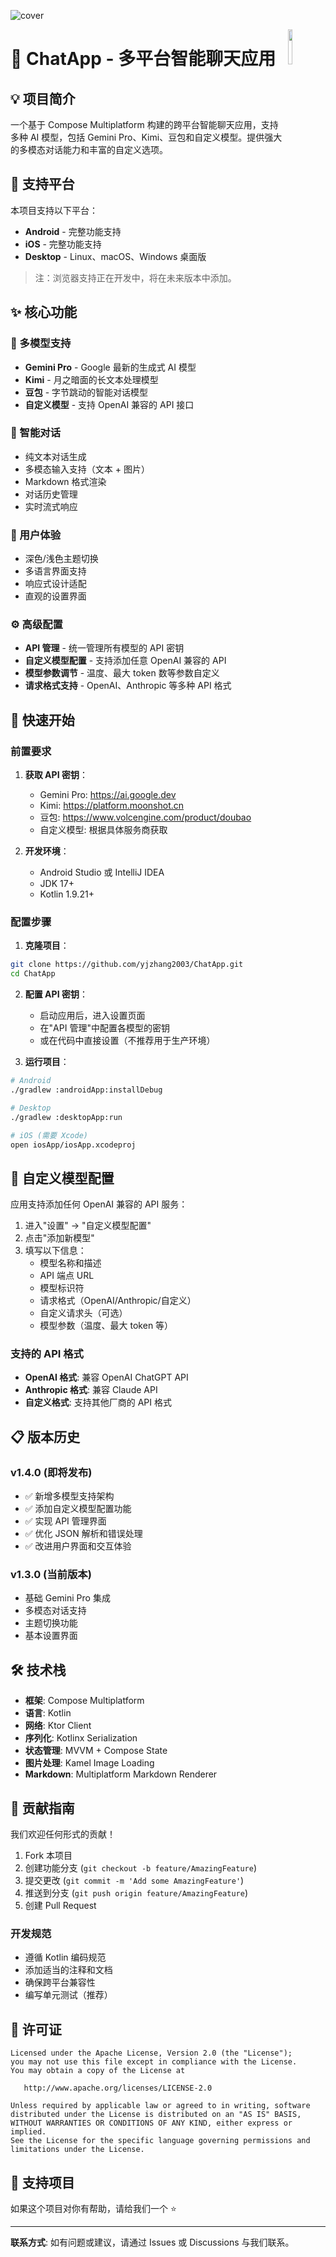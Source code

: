 <p> 
  <img src="./screenshots/cover.jpg" alt="cover">
</p>

<a href="https://github.com/chouaibMo/ChatGemini">
<img src="./screenshots/logo.png" align="right" width="12%"/>
</a>

# 🤖 ChatApp - 多平台智能聊天应用

## 💡 项目简介

一个基于 Compose Multiplatform 构建的跨平台智能聊天应用，支持多种 AI 模型，包括 Gemini Pro、Kimi、豆包和自定义模型。提供强大的多模态对话能力和丰富的自定义选项。

## 📱 支持平台

本项目支持以下平台：
* **Android** - 完整功能支持
* **iOS** - 完整功能支持  
* **Desktop** - Linux、macOS、Windows 桌面版

> 注：浏览器支持正在开发中，将在未来版本中添加。

## ✨ 核心功能

### 🧠 多模型支持
* **Gemini Pro** - Google 最新的生成式 AI 模型
* **Kimi** - 月之暗面的长文本处理模型
* **豆包** - 字节跳动的智能对话模型
* **自定义模型** - 支持 OpenAI 兼容的 API 接口

### 💬 智能对话
* 纯文本对话生成
* 多模态输入支持（文本 + 图片）
* Markdown 格式渲染
* 对话历史管理
* 实时流式响应

### 🎨 用户体验
* 深色/浅色主题切换
* 多语言界面支持
* 响应式设计适配
* 直观的设置界面

### ⚙️ 高级配置
* **API 管理** - 统一管理所有模型的 API 密钥
* **自定义模型配置** - 支持添加任意 OpenAI 兼容的 API
* **模型参数调节** - 温度、最大 token 数等参数自定义
* **请求格式支持** - OpenAI、Anthropic 等多种 API 格式

## 🚀 快速开始

### 前置要求

1. **获取 API 密钥**：
   - Gemini Pro: https://ai.google.dev
   - Kimi: https://platform.moonshot.cn
   - 豆包: https://www.volcengine.com/product/doubao
   - 自定义模型: 根据具体服务商获取

2. **开发环境**：
   - Android Studio 或 IntelliJ IDEA
   - JDK 17+
   - Kotlin 1.9.21+

### 配置步骤

1. **克隆项目**：
```bash
git clone https://github.com/yjzhang2003/ChatApp.git
cd ChatApp
```

2. **配置 API 密钥**：
   - 启动应用后，进入设置页面
   - 在"API 管理"中配置各模型的密钥
   - 或在代码中直接设置（不推荐用于生产环境）

3. **运行项目**：
```bash
# Android
./gradlew :androidApp:installDebug

# Desktop
./gradlew :desktopApp:run

# iOS (需要 Xcode)
open iosApp/iosApp.xcodeproj
```

## 🔧 自定义模型配置

应用支持添加任何 OpenAI 兼容的 API 服务：

1. 进入"设置" → "自定义模型配置"
2. 点击"添加新模型"
3. 填写以下信息：
   - 模型名称和描述
   - API 端点 URL
   - 模型标识符
   - 请求格式（OpenAI/Anthropic/自定义）
   - 自定义请求头（可选）
   - 模型参数（温度、最大 token 等）

### 支持的 API 格式

- **OpenAI 格式**: 兼容 OpenAI ChatGPT API
- **Anthropic 格式**: 兼容 Claude API  
- **自定义格式**: 支持其他厂商的 API 格式

## 📋 版本历史

### v1.4.0 (即将发布)
- ✅ 新增多模型支持架构
- ✅ 添加自定义模型配置功能
- ✅ 实现 API 管理界面
- ✅ 优化 JSON 解析和错误处理
- ✅ 改进用户界面和交互体验

### v1.3.0 (当前版本)
- 基础 Gemini Pro 集成
- 多模态对话支持
- 主题切换功能
- 基本设置界面

## 🛠 技术栈

- **框架**: Compose Multiplatform
- **语言**: Kotlin
- **网络**: Ktor Client
- **序列化**: Kotlinx Serialization
- **状态管理**: MVVM + Compose State
- **图片处理**: Kamel Image Loading
- **Markdown**: Multiplatform Markdown Renderer

## 🤝 贡献指南

我们欢迎任何形式的贡献！

1. Fork 本项目
2. 创建功能分支 (`git checkout -b feature/AmazingFeature`)
3. 提交更改 (`git commit -m 'Add some AmazingFeature'`)
4. 推送到分支 (`git push origin feature/AmazingFeature`)
5. 创建 Pull Request

### 开发规范

- 遵循 Kotlin 编码规范
- 添加适当的注释和文档
- 确保跨平台兼容性
- 编写单元测试（推荐）

## 📄 许可证

```
Licensed under the Apache License, Version 2.0 (the "License");
you may not use this file except in compliance with the License.
You may obtain a copy of the License at

   http://www.apache.org/licenses/LICENSE-2.0

Unless required by applicable law or agreed to in writing, software
distributed under the License is distributed on an "AS IS" BASIS,
WITHOUT WARRANTIES OR CONDITIONS OF ANY KIND, either express or implied.
See the License for the specific language governing permissions and
limitations under the License.
```

## 💙 支持项目

如果这个项目对你有帮助，请给我们一个 ⭐️ 

---

**联系方式**: 如有问题或建议，请通过 Issues 或 Discussions 与我们联系。

